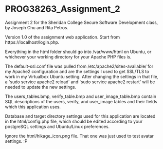 
# PROG38263_Assignment_2
Assignment 2 for the Sheridan College Secure Software Development class, by Joseph Chu and Rita Petros.

Version 1.0 of the assignment web application. Start from https://localhost/login.php.

Everything in the html folder should go into /var/www/html on Ubuntu, or whichever your working directory for your Apache PHP files is.

The default-ssl.conf file was pulled from /etc/apache2/sites-available/ for my Apache2 configuration and are the settings I used to get SSL/TLS to work in my Virtualbox Ubuntu setting. After changing the settings in that file, a 'sudo service apache2 reload' and 'sudo service apache2 restart' will be needed to update the new settings.

The users_tables.bmp, verify_table.bmp and user_image_table.bmp contain SQL descriptions of the users, verify, and user_image tables and their fields which this application uses.

Database and target directory settings used for this application are located in the html/config.php file, which should be edited according to your postgreSQL settings and Ubuntu/Linux preferences.

Ignore the html/hikage_icon.png file. That one was just used to test avatar settings. :P
